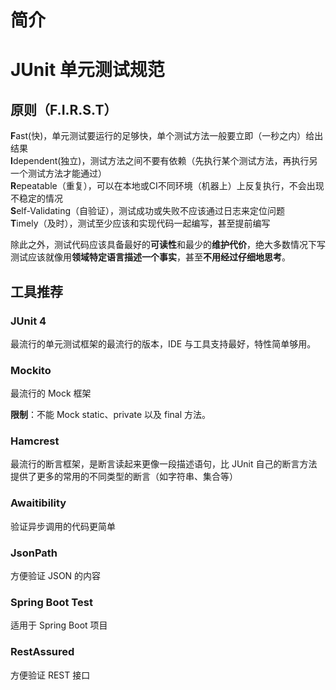 # 简介

# JUnit 单元测试规范

## 原则（F.I.R.S.T）

**F**ast(快)，单元测试要运行的足够快，单个测试方法一般要立即（一秒之内）给出结果  
**I**dependent(独立)，测试方法之间不要有依赖（先执行某个测试方法，再执行另一个测试方法才能通过）  
**R**epeatable（重复），可以在本地或CI不同环境（机器上）上反复执行，不会出现不稳定的情况  
**S**elf-Validating（自验证），测试成功或失败不应该通过日志来定位问题  
**T**imely（及时），测试至少应该和实现代码一起编写，甚至提前编写  

除此之外，测试代码应该具备最好的**可读性**和最少的**维护代价**，绝大多数情况下写测试应该就像用**领域特定语言描述一个事实**，甚至**不用经过仔细地思考**。






## 工具推荐

### JUnit 4

最流行的单元测试框架的最流行的版本，IDE 与工具支持最好，特性简单够用。

### Mockito

最流行的 Mock 框架

**限制**：不能 Mock static、private 以及 final 方法。

### Hamcrest

最流行的断言框架，是断言读起来更像一段描述语句，比 JUnit 自己的断言方法提供了更多的常用的不同类型的断言（如字符串、集合等）

### Awaitibility

验证异步调用的代码更简单

### JsonPath

方便验证 JSON 的内容

### Spring Boot Test

适用于 Spring Boot 项目

### RestAssured

方便验证 REST 接口


